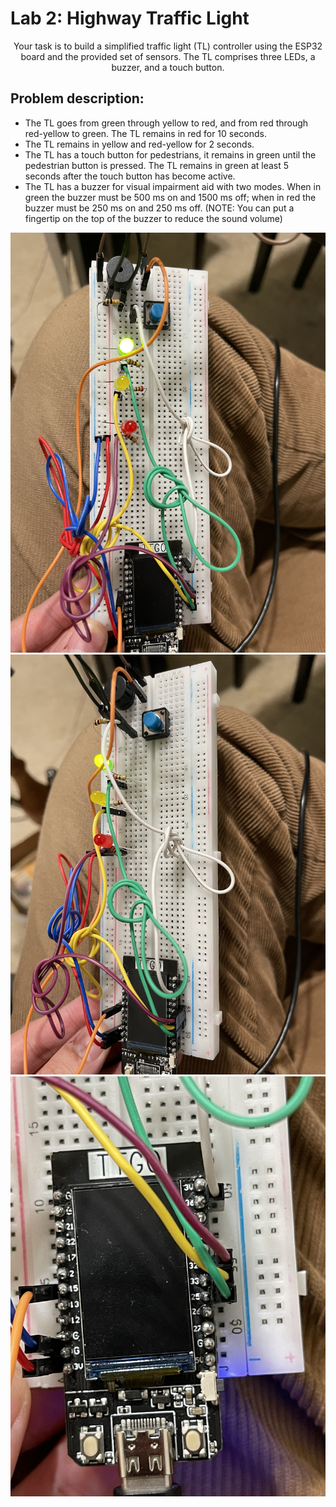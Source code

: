 # Lab 2: **Highway Traffic Light**

<p align="center">Your task is to build a simplified traffic light (TL) controller using the ESP32 board and the provided set of sensors.
  The TL comprises three LEDs, a buzzer, and a touch button.</p>

<h2>Problem description:</h2>

- The TL goes from green through yellow to red, and from red through red-yellow to green. The TL remains in red for 10 seconds.
- The TL remains in yellow and red-yellow for 2 seconds.
- The TL has a touch button for pedestrians, it remains in green until the pedestrian button is pressed. The TL remains in green at least 5 seconds after the touch button has become active.
- The TL has a buzzer for visual impairment aid with two modes. When in green the buzzer must be 500 ms on and 1500 ms off; when in red the buzzer must be 250 ms on and 250 ms off. (NOTE: You can put a fingertip on the top of the buzzer to reduce the sound volume)

![photo1](https://github.com/no4paragon/CS549Iot-lab2/blob/main/Photo%20Mar%2008%202023%2C%2022%2024%2036.jpg)
![photo2](https://github.com/no4paragon/CS549Iot-lab2/blob/main/Photo%20Mar%2008%202023%2C%2022%2024%2038.jpg)
![photo3](https://github.com/no4paragon/CS549Iot-lab2/blob/main/Photo%20Mar%2008%202023%2C%2022%2024%2049.jpg)
